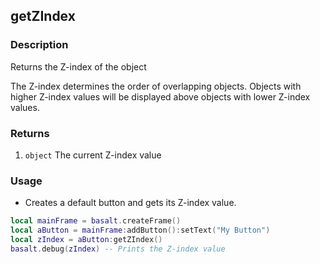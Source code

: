 ## getZIndex

### Description

Returns the Z-index of the object

The Z-index determines the order of overlapping objects. Objects with higher Z-index values will be displayed above objects with lower Z-index values.

### Returns

1. `object` The current Z-index value

### Usage

* Creates a default button and gets its Z-index value.

```lua
local mainFrame = basalt.createFrame()
local aButton = mainFrame:addButton():setText("My Button")
local zIndex = aButton:getZIndex()
basalt.debug(zIndex) -- Prints the Z-index value
```
